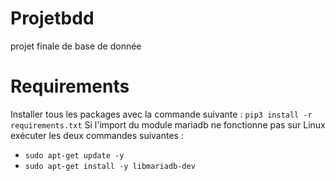 # Projetbdd

projet finale de base de donnée

# Requirements
Installer tous les packages avec la commande suivante : `pip3 install -r requirements.txt`
Si l'import du module mariadb ne fonctionne pas sur Linux exécuter les deux commandes suivantes : 

- `sudo apt-get update -y`
- `sudo apt-get install -y libmariadb-dev`